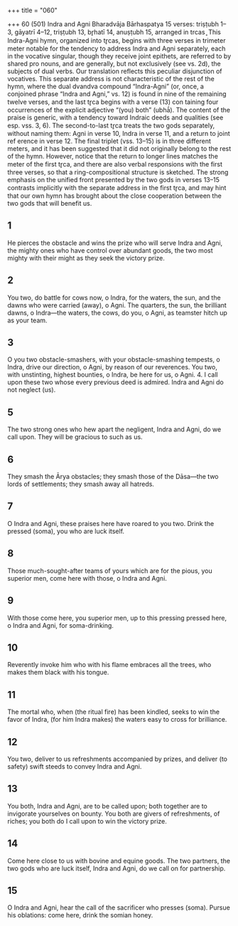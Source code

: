 +++
title = "060"

+++
60 (501) Indra and Agni
Bharadvāja Bārhaspatya
15 verses: triṣṭubh 1–3, gāyatrī 4–12, triṣṭubh 13, br̥hatī 14, anuṣṭubh 15, arranged  in trcas ̥
This Indra-Agni hymn, organized into tr̥cas, begins with three verses in trimeter  meter notable for the tendency to address Indra and Agni separately, each in the  vocative singular, though they receive joint epithets, are referred to by shared pro nouns, and are generally, but not exclusively (see vs. 2d), the subjects of dual verbs.  Our translation reflects this peculiar disjunction of vocatives. This separate address  is not characteristic of the rest of the hymn, where the dual dvandva compound  “Indra-Agni” (or, once, a conjoined phrase “Indra and Agni,” vs. 12) is found in  nine of the remaining twelve verses, and the last tr̥ca begins with a verse (13) con
taining four occurrences of the explicit adjective “(you) both” (ubhā́). The content of the praise is generic, with a tendency toward Indraic deeds and  qualities (see esp. vss. 3, 6). The second-to-last tr̥ca treats the two gods separately,  without naming them: Agni in verse 10, Indra in verse 11, and a return to joint ref erence in verse 12. The final triplet (vss. 13–15) is in three different meters, and it has  been suggested that it did not originally belong to the rest of the hymn. However,  notice that the return to longer lines matches the meter of the first tr̥ca, and there  are also verbal responsions with the first three verses, so that a ring-compositional  structure is sketched. The strong emphasis on the unified front presented by the two  gods in verses 13–15 contrasts implicitly with the separate address in the first tr̥ca,  and may hint that our own hymn has brought about the close cooperation between  the two gods that will benefit us.
## 1
He pierces the obstacle and wins the prize who will serve Indra and Agni,  the mighty ones
who have control over abundant goods, the two most mighty with their  might as they seek the victory prize.
## 2
You two, do battle for cows now, o Indra, for the waters, the sun, and the  dawns who were carried (away), o Agni.
The quarters, the sun, the brilliant dawns, o Indra—the waters, the cows,  do you, o Agni, as teamster hitch up as your team.
## 3
O you two obstacle-smashers, with your obstacle-smashing tempests, o  Indra, drive our direction, o Agni, by reason of our reverences.
You two, with unstinting, highest bounties, o Indra, be here for us,
o Agni. 4. I call upon these two whose every previous deed is admired.
Indra and Agni do not neglect (us).
## 5
The two strong ones who hew apart the negligent, Indra and Agni, do  we call upon.
They will be gracious to such as us.
## 6
They smash the Ārya obstacles; they smash those of the Dāsa—the two  lords of settlements;
they smash away all hatreds.
## 7
O Indra and Agni, these praises here have roared to you two.
Drink the pressed (soma), you who are luck itself.
## 8
Those much-sought-after teams of yours which are for the pious, you  superior men,
come here with those, o Indra and Agni.
## 9
With those come here, you superior men, up to this pressing
pressed here,
o Indra and Agni, for soma-drinking.
## 10
Reverently invoke him who with his flame embraces all the trees, who makes them black with his tongue.
## 11
The mortal who, when (the ritual fire) has been kindled, seeks to win  the favor of Indra,
(for him Indra makes) the waters easy to cross for brilliance.
## 12
You two, deliver to us refreshments accompanied by prizes, and deliver  (to safety) swift steeds
to convey Indra and Agni.
## 13
You both, Indra and Agni, are to be called upon; both together are to  invigorate yourselves on bounty.
You both are givers of refreshments, of riches; you both do I call upon  to win the victory prize.
## 14
Come here close to us with bovine and equine goods.
The two partners, the two gods who are luck itself, Indra and Agni, do  we call on for partnership.
## 15
O Indra and Agni, hear the call of the sacrificer who presses (soma). Pursue his oblations: come here, drink the somian honey.